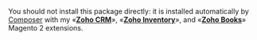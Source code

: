 You should not install this package directly: it is installed automatically by [Composer](https://getcomposer.org/) with my «[**Zoho CRM**](https://mage2.pro/c/extensions/zoho-crm)», «[**Zoho Inventory**](https://mage2.pro/c/extensions/zoho-inventory»)», and «[**Zoho Books**](https://mage2.pro/c/extensions/zoho-books)» Magento 2 extensions.